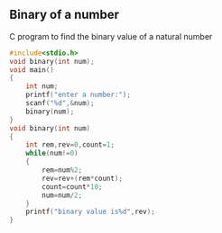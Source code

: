 ## Binary of a number
C program to find the binary value of a natural number
```c
#include<stdio.h>
void binary(int num);
void main()
{
	int num;
	printf("enter a number:");
	scanf("%d",&num);
	binary(num);
}
void binary(int num)
{
	int rem,rev=0,count=1;
	while(num!=0)
	{
		rem=num%2;
		rev=rev+(rem*count);
		count=count*10;
		num=num/2;
	}
	printf("binary value is%d",rev);
}
```
